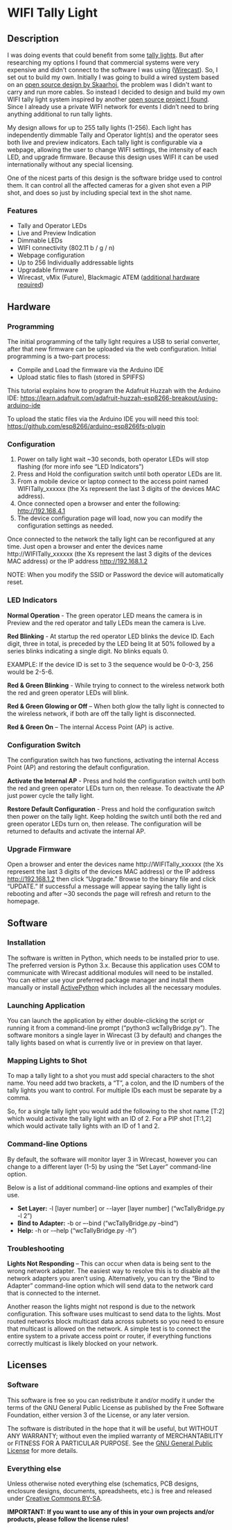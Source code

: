 # WIFI Tally Light 

## Description
I was doing events that could benefit from some [tally lights]( https://en.wikipedia.org/wiki/Tally_light). But after researching my options I found that commercial systems were very expensive and didn't connect to the software I was using ([Wirecast]( https://www.telestream.net/wirecast/overview.htm)). So, I set out to build my own. Initially I was going to build a wired system based on an [open source design by Skaarhoj]( http://skaarhoj.com/designs/tally-box-system), the problem was I didn't want to carry and run more cables. So instead I decided to design and build my own WIFI tally light system inspired by another [open source project I found](https://github.com/henne-/wifitally). Since I already use a private WIFI network for events I didn’t need to bring anything additional to run tally lights.

My design allows for up to 255 tally lights (1-256). Each light has independently dimmable Tally and Operator light(s) and the operator sees both live and preview indicators. Each tally light is configurable via a webpage, allowing the user to change WIFI settings, the intensity of each LED, and upgrade firmware. Because this design uses WIFI it can be used internationally without any special licensing. 

One of the nicest parts of this design is the software bridge used to control them. It can control all the affected cameras for a given shot even a PIP shot, and does so just by including special text in the shot name. 

### Features
* Tally and Operator LEDs
* Live and Preview Indication
* Dimmable LEDs
* WIFI connectivity (802.11 b / g / n)
* Webpage configuration
* Up to 256 Individually addressable lights
* Upgradable firmware
* Wirecast, vMix (Future), Blackmagic ATEM ([additional hardware required]( https://github.com/henne-/wifitally))

## Hardware
### Programming
The initial programming of the tally light requires a USB to serial converter, after that new firmware can be uploaded via the web configuration. Initial programming is a two-part process: 
* Compile and Load the firmware via the Arduino IDE
* Upload static files to flash (stored in SPIFFS)

This tutorial explains how to program the Adafruit Huzzah with the Arduino IDE: https://learn.adafruit.com/adafruit-huzzah-esp8266-breakout/using-arduino-ide

To upload the static files via the Arduino IDE you will need this tool: https://github.com/esp8266/arduino-esp8266fs-plugin

### Configuration
1. Power on tally light wait ~30 seconds, both operator LEDs will stop flashing (for more info see “LED Indicators”)
2. Press and Hold the configuration switch until both operator LEDs are lit.
3. From a mobile device or laptop connect to the access point named WIFITally_xxxxxx (the Xs represent the last 3 digits of the devices MAC address).
4. Once connected open a browser and enter the following: http://192.168.4.1
5. The device configuration page will load, now you can modify the configuration settings as needed.

Once connected to the network the tally light can be reconfigured at any time. Just open a browser and enter the devices name http://WIFITally_xxxxxx (the Xs represent the last 3 digits of the devices MAC address) or the IP address http://192.168.1.2

NOTE: When you modify the SSID or Password the device will automatically reset.

### LED Indicators
**Normal Operation** - The green operator LED means the camera is in Preview and the red operator and tally LEDs mean the camera is Live. 

**Red Blinking** - At startup the red operator LED blinks the device ID. Each digit, three in total, is preceded by the LED being lit at 50% followed by a series blinks indicating a single digit. No blinks equals 0. 

EXAMPLE: If the device ID is set to 3 the sequence would be 0-0-3, 256 would be 2-5-6.

**Red & Green Blinking** - While trying to connect to the wireless network both the red and green operator LEDs will blink. 

**Red & Green Glowing or Off** – When both glow the tally light is connected to the wireless network, if both are off the tally light is disconnected.  

**Red & Green On** – The internal Access Point (AP) is active. 

### Configuration Switch
The configuration switch has two functions, activating the internal Access Point (AP) and restoring the default configuration. 

**Activate the Internal AP** - Press and hold the configuration switch until both the red and green operator LEDs turn on, then release. To deactivate the AP just power cycle the tally light. 

**Restore Default Configuration** - Press and hold the configuration switch then power on the tally light. Keep holding the switch until both the red and green operator LEDs turn on, then release. The configuration will be returned to defaults and activate the internal AP.

### Upgrade Firmware
Open a browser and enter the devices name http://WIFITally_xxxxxx (the Xs represent the last 3 digits of the devices MAC address) or the IP address http://192.168.1.2 then click “Upgrade.” Browse to the binary file and click “UPDATE.” If successful a message will appear saying the tally light is rebooting and after ~30 seconds the page will refresh and return to the homepage.

## Software
### Installation
The software is written in Python, which needs to be installed prior to use. The preferred version is Python 3.x. Because this application uses COM to communicate with Wirecast additional modules will need to be installed. You can either use your preferred package manager and install them manually or install [ActivePython]( https://www.activestate.com/activepython/downloads) which includes all the necessary modules. 
### Launching Application
You can launch the application by either double-clicking the script or running it from a command-line prompt (“python3 wcTallyBridge.py”). The software monitors a single layer in Wirecast (3 by default) and changes the tally lights based on what is currently live or in preview on that layer. 
### Mapping Lights to Shot
To map a tally light to a shot you must add special characters to the shot name. You need add two brackets, a “T”, a colon, and the ID numbers of the tally lights you want to control. For multiple IDs each must be separate by a comma. 

So, for a single tally light you would add the following to the shot name [T:2] which would activate the tally light with an ID of 2. For a PIP shot [T:1,2] which would activate tally lights with an ID of 1 and 2. 

### Command-line Options
By default, the software will monitor layer 3 in Wirecast, however you can change to a different layer (1-5) by using the “Set Layer” command-line option. 

Below is a list of additional command-line options and examples of their use. 
* **Set Layer:** -l [layer number] or --layer [layer number] (“wcTallyBridge.py -l 2”)
* **Bind to Adapter:** -b or –-bind  (“wcTallyBridge.py –bind”)
* **Help:** -h or -–help  (“wcTallyBridge.py -h”)

### Troubleshooting
**Lights Not Responding** – This can occur when data is being sent to the wrong network adapter. The easiest way to resolve this is to disable all the network adapters you aren’t using. Alternatively, you can try the “Bind to Adapter” command-line option which will send data to the network card that is connected to the internet. 

Another reason the lights might not respond is due to the network configuration. This software uses multicast to send data to the lights. Most routed networks block multicast data across subnets so you need to ensure that multicast is allowed on the network. A simple test is to connect the entire system to a private access point or router, if everything functions correctly multicast is likely blocked on your network.

## Licenses
### Software
This software is free so you can redistribute it and/or modify it under the terms of the GNU General Public License as published by the Free Software Foundation, either version 3 of the License, or any later version.

The software is distributed in the hope that it will be useful, but WITHOUT ANY WARRANTY; without even the implied warranty of MERCHANTABILITY or FITNESS FOR A PARTICULAR PURPOSE. See the [GNU General Public License]( http://www.gnu.org/licenses) for more details. 

### Everything else
Unless otherwise noted everything else (schematics, PCB designs, enclosure designs, documents, spreadsheets, etc.) is free and released under [Creative Commons BY-SA](http://creativecommons.org/licenses/by-sa/3.0/). 

**IMPORTANT: If you want to use any of this in your own projects and/or products, please follow the license rules!**
